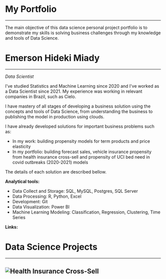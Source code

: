 # My Portfolio
---

The main objective of this data science personal project portfolio is to demonstrate my skills is solving business challenges through my knowledge and tools of Data Science.

# Emerson Hideki Miady
---

*Data Scientist*

I've studied Statistics and Machine Learning since 2020 and I've worked as a Data Scientist since 2021. My experience was working in relevant companies in Brazil, such as Cielo.

I have mastery of all stages of developing a business solution using the concepts and tools of Data Science, from understanding the business to publishing the model in production using clouds.

I have already developed solutions for important business problems such as:
  - In my work: building propensity models for term products and price elasticity
  - In my portfolio: building forecast sales, vehicle insurance propensity from health insurance cross-sell and propensity of UCI bed need in covid outbreaks (2020-2021) models

The details of each solution are described bellow.

**Analytical tools:**
- Data Collect and Storage: SQL, MySQL, Postgres, SQL Server
- Data Processing: R, Python, Excel
- Development: Git
- Data Visualization: Power BI
- Machine Learning Modeling: Classification, Regression, Clustering, Time Series

**Links:**

# Data Science Projects
---

## ![Health Insurance Cross-Sell](https://github.com/Emersonmiady/health-insurance-cross-sell)



